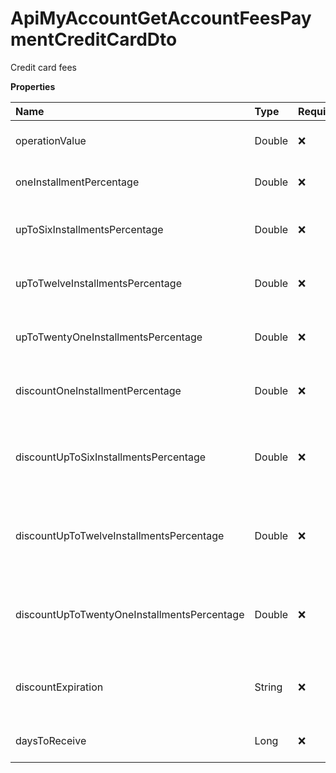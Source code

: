 # ApiMyAccountGetAccountFeesPaymentCreditCardDto

Credit card fees

**Properties**

| Name                                        | Type   | Required | Description                                                    |
| :------------------------------------------ | :----- | :------- | :------------------------------------------------------------- |
| operationValue                              | Double | ❌       | Operating fee per charge                                       |
| oneInstallmentPercentage                    | Double | ❌       | Spot percentage rate                                           |
| upToSixInstallmentsPercentage               | Double | ❌       | Percentage rate for 2 to 6 installments                        |
| upToTwelveInstallmentsPercentage            | Double | ❌       | Percentage rate for 7 to 12 installments                       |
| upToTwentyOneInstallmentsPercentage         | Double | ❌       | Percentage rate for 13 to 21 installments                      |
| discountOneInstallmentPercentage            | Double | ❌       | Promotional cash percentage rate (If any)                      |
| discountUpToSixInstallmentsPercentage       | Double | ❌       | Percentage rate for 2 to 6 promotional installments (If any)   |
| discountUpToTwelveInstallmentsPercentage    | Double | ❌       | Percentage rate for 7 to 12 promotional installments (If any)  |
| discountUpToTwentyOneInstallmentsPercentage | Double | ❌       | Percentage rate for 13 to 21 promotional installments (if any) |
| discountExpiration                          | String | ❌       | Promotional fee expiration date (If any)                       |
| daysToReceive                               | Long   | ❌       | Days to receive billing                                        |

<!-- This file was generated by liblab | https://liblab.com/ -->
